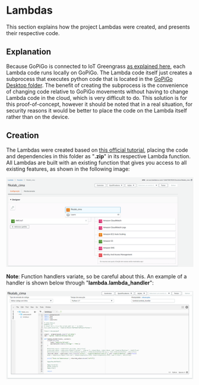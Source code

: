 # Lambdas

This section explains how the project Lambdas were created, and presents their respective code.

## Explanation

Because GoPiGo is connected to IoT Greengrass [as explained here](/Cloud), each Lambda code runs locally on GoPiGo. The Lambda code itself just creates a subprocess that executes python code that is located in the [GoPiGo Desktop folder](/Cloud/GoPiGo). The benefit of creating the subprocess is the convenience of changing code relative to GoPiGo movements without having to change Lambda code in the cloud, which is very difficult to do. This solution is for this proof-of-concept, however it should be noted that in a real situation, for security reasons it would be better to place the code on the Lambda itself rather than on the device.

## Creation

The Lambdas were created based on [this official tutorial](https://docs.aws.amazon.com/greengrass/latest/developerguide/module3-II.html), 
placing the code and dependencies in this folder as "**.zip**" in its respective Lambda function.
All Lambdas are built with an existing function that gives you access to all existing features, as shown in the following image:

![All Existing Features in Lambda](/Cloud/Images/image7.png "All Existing Features in Lambda")

**Note**: Function handlers variate, so be careful about this. An example of a handler is shown below through "**lambda.lambda_handler**":

![Function Handler Example](/Cloud/Images/image8.png "Function Handler Example")
